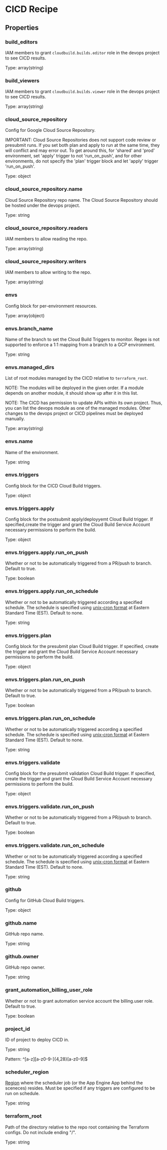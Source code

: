 # CICD Recipe

<!-- These files are auto generated -->

## Properties

### build_editors

IAM members to grant `cloudbuild.builds.editor` role in the devops project
to see CICD results.

Type: array(string)

### build_viewers

IAM members to grant `cloudbuild.builds.viewer` role in the devops project
to see CICD results.

Type: array(string)

### cloud_source_repository

Config for Google Cloud Source Repository.

IMPORTANT: Cloud Source Repositories does not support code review or
presubmit runs. If you set both plan and apply to run at the same time,
they will conflict and may error out. To get around this, for 'shared'
and 'prod' environment, set 'apply' trigger to not 'run_on_push',
and for other environments, do not specify the 'plan' trigger block
and let 'apply' trigger 'run_on_push'.

Type: object

### cloud_source_repository.name

Cloud Source Repository repo name.
The Cloud Source Repository should be hosted under the devops project.

Type: string

### cloud_source_repository.readers

IAM members to allow reading the repo.

Type: array(string)

### cloud_source_repository.writers

IAM members to allow writing to the repo.

Type: array(string)

### envs

Config block for per-environment resources.

Type: array(object)

### envs.branch_name

Name of the branch to set the Cloud Build Triggers to monitor.
Regex is not supported to enforce a 1:1 mapping from a branch to a GCP
environment.

Type: string

### envs.managed_dirs

List of root modules managed by the CICD relative to `terraform_root`.

NOTE: The modules will be deployed in the given order. If a module
depends on another module, it should show up after it in this list.

NOTE: The CICD has permission to update APIs within its own project.
Thus, you can list the devops module as one of the managed modules.
Other changes to the devops project or CICD pipelines must be deployed
manually.

Type: array(string)

### envs.name

Name of the environment.

Type: string

### envs.triggers

Config block for the CICD Cloud Build triggers.

Type: object

### envs.triggers.apply

Config block for the postsubmit apply/deployyemt Cloud Build trigger.
If specified,create the trigger and grant the Cloud Build Service Account
necessary permissions to perform the build.

Type: object

### envs.triggers.apply.run_on_push

Whether or not to be automatically triggered from a PR/push to branch.
Default to true.

Type: boolean

### envs.triggers.apply.run_on_schedule

Whether or not to be automatically triggered according a specified schedule.
The schedule is specified using [unix-cron format](https://cloud.google.com/scheduler/docs/configuring/cron-job-schedules#defining_the_job_schedule)
at Eastern Standard Time (EST). Default to none.

Type: string

### envs.triggers.plan

Config block for the presubmit plan Cloud Build trigger.
If specified, create the trigger and grant the Cloud Build Service Account
necessary permissions to perform the build.

Type: object

### envs.triggers.plan.run_on_push

Whether or not to be automatically triggered from a PR/push to branch.
Default to true.

Type: boolean

### envs.triggers.plan.run_on_schedule

Whether or not to be automatically triggered according a specified schedule.
The schedule is specified using [unix-cron format](https://cloud.google.com/scheduler/docs/configuring/cron-job-schedules#defining_the_job_schedule)
at Eastern Standard Time (EST). Default to none.

Type: string

### envs.triggers.validate

Config block for the presubmit validation Cloud Build trigger. If specified, create
the trigger and grant the Cloud Build Service Account necessary permissions to
perform the build.

Type: object

### envs.triggers.validate.run_on_push

Whether or not to be automatically triggered from a PR/push to branch.
Default to true.

Type: boolean

### envs.triggers.validate.run_on_schedule

Whether or not to be automatically triggered according a specified schedule.
The schedule is specified using [unix-cron format](https://cloud.google.com/scheduler/docs/configuring/cron-job-schedules#defining_the_job_schedule)
at Eastern Standard Time (EST). Default to none.

Type: string

### github

Config for GitHub Cloud Build triggers.

Type: object

### github.name

GitHub repo name.

Type: string

### github.owner

GitHub repo owner.

Type: string

### grant_automation_billing_user_role

Whether or not to grant automation service account the billing.user role.
Default to true.

Type: boolean

### project_id

ID of project to deploy CICD in.

Type: string

Pattern: ^[a-z][a-z0-9\-]{4,28}[a-z0-9]$

### scheduler_region

[Region](https://cloud.google.com/appengine/docs/locations) where the scheduler
job (or the App Engine App behind the sceneces) resides. Must be specified if
any triggers are configured to be run on schedule.

Type: string

### terraform_root

Path of the directory relative to the repo root containing the Terraform configs.
Do not include ending "/".

Type: string
